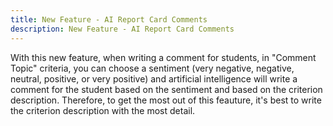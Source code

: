 ```yaml
---
title: New Feature - AI Report Card Comments
description: New Feature - AI Report Card Comments
---
```


With this new feature, when writing a comment for students, in "Comment Topic" criteria, you can choose a sentiment (very negative, negative, neutral, positive, or very positive) and artificial intelligence will write a comment for the student based on the sentiment and based on the criterion description. Therefore, to get the most out of this feauture, it's best to write the criterion description with the most detail.